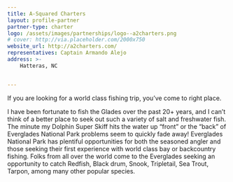 ```yaml
---
title: A-Squared Charters
layout: profile-partner
partner-type: charter
logo: /assets/images/partnerships/logo--a2charters.png
# cover: http://via.placeholder.com/2000x750
website_url: http://a2charters.com/
representatives: Captain Armando Alejo
address: >-
    Hatteras, NC


---
```

If you are looking for a world class fishing trip, you’ve come to right place. 

I have been fortunate to fish the Glades over the past 20+ years, and I can’t think of a better place to seek out such a variety of salt and freshwater fish. The minute my Dolphin Super Skiff hits the water up “front” or the “back” of Everglades National Park problems seem to quickly fade away! Everglades National Park has plentiful opportunities for both the seasoned angler and those seeking their first experience with world class bay or backcountry fishing. Folks from all over the world come to the Everglades seeking an opportunity to catch Redfish, Black drum, Snook, Tripletail, Sea Trout, Tarpon, among many other popular species.
